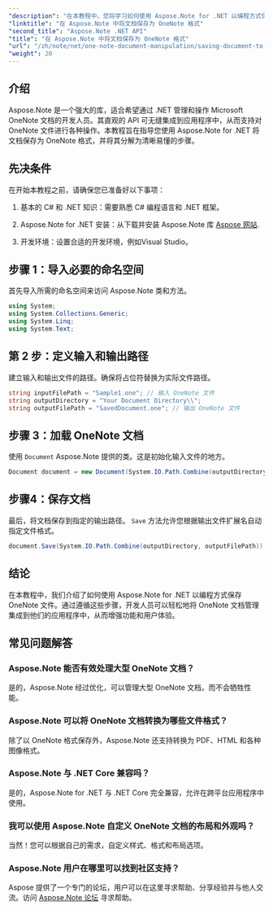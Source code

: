 ```yaml
---
"description": "在本教程中，您将学习如何使用 Aspose.Note for .NET 以编程方式保存 OneNote 文档。本教程将逐步指导您完成整个过程——从加载现有 OneNote 文件到将其保存为所需格式。"
"linktitle": "在 Aspose.Note 中将文档保存为 OneNote 格式"
"second_title": "Aspose.Note .NET API"
"title": "在 Aspose.Note 中将文档保存为 OneNote 格式"
"url": "/zh/note/net/one-note-document-manipulation/saving-document-to-one-note-format/"
"weight": 20
---
```


## 介绍

Aspose.Note 是一个强大的库，适合希望通过 .NET 管理和操作 Microsoft OneNote 文档的开发人员。其直观的 API 可无缝集成到应用程序中，从而支持对 OneNote 文件进行各种操作。本教程旨在指导您使用 Aspose.Note for .NET 将文档保存为 OneNote 格式，并将其分解为清晰易懂的步骤。

## 先决条件

在开始本教程之前，请确保您已准备好以下事项：

1. 基本的 C# 和 .NET 知识：需要熟悉 C# 编程语言和 .NET 框架。
   
2. Aspose.Note for .NET 安装：从下载并安装 Aspose.Note 库 [Aspose 网站](https://releases。aspose.com/note/net/).

3. 开发环境：设置合适的开发环境，例如Visual Studio。

## 步骤 1：导入必要的命名空间

首先导入所需的命名空间来访问 Aspose.Note 类和方法。

```csharp
using System;
using System.Collections.Generic;
using System.Linq;
using System.Text;
```

## 第 2 步：定义输入和输出路径

建立输入和输出文件的路径。确保将占位符替换为实际文件路径。

```csharp
string inputFilePath = "Sample1.one"; // 输入 OneNote 文件
string outputDirectory = "Your Document Directory\\";
string outputFilePath = "SavedDocument.one"; // 输出 OneNote 文件
```

## 步骤 3：加载 OneNote 文档

使用 `Document` Aspose.Note 提供的类。这是初始化输入文件的地方。

```csharp
Document document = new Document(System.IO.Path.Combine(outputDirectory, inputFilePath));
```

## 步骤4：保存文档

最后，将文档保存到指定的输出路径。 `Save` 方法允许您根据输出文件扩展名自动指定文件格式。

```csharp
document.Save(System.IO.Path.Combine(outputDirectory, outputFilePath));
```

## 结论

在本教程中，我们介绍了如何使用 Aspose.Note for .NET 以编程方式保存 OneNote 文件。通过遵循这些步骤，开发人员可以轻松地将 OneNote 文档管理集成到他们的应用程序中，从而增强功能和用户体验。

## 常见问题解答

### Aspose.Note 能否有效处理大型 OneNote 文档？

是的，Aspose.Note 经过优化，可以管理大型 OneNote 文档，而不会牺牲性能。

### Aspose.Note 可以将 OneNote 文档转换为哪些文件格式？

除了以 OneNote 格式保存外，Aspose.Note 还支持转换为 PDF、HTML 和各种图像格式。

### Aspose.Note 与 .NET Core 兼容吗？

是的，Aspose.Note for .NET 与 .NET Core 完全兼容，允许在跨平台应用程序中使用。

### 我可以使用 Aspose.Note 自定义 OneNote 文档的布局和外观吗？

当然！您可以根据自己的需求，自定义样式、格式和布局选项。

### Aspose.Note 用户在哪里可以找到社区支持？

Aspose 提供了一个专门的论坛，用户可以在这里寻求帮助、分享经验并与他人交流。访问 [Aspose.Note 论坛](https://forum.aspose.com/c/note/28) 寻求帮助。